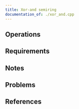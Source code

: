 ```yaml
---
title: Xor-and semiring
documentation_of: ./xor_and.cpp
---
```


## Operations

## Requirements

## Notes

## Problems

## References
